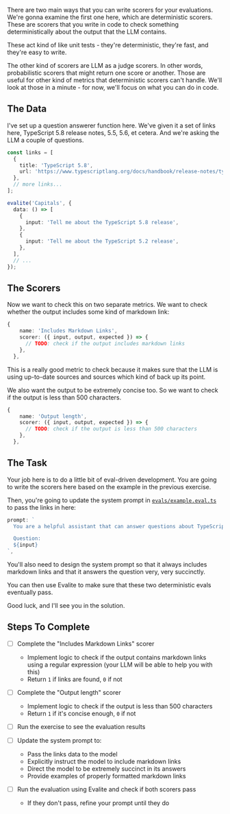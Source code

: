 There are two main ways that you can write scorers for your evaluations. We're gonna examine the first one here, which are deterministic scorers. These are scorers that you write in code to check something deterministically about the output that the LLM contains.

These act kind of like unit tests - they're deterministic, they're fast, and they're easy to write.

The other kind of scorers are LLM as a judge scorers. In other words, probabilistic scorers that might return one score or another. Those are useful for other kind of metrics that deterministic scorers can't handle. We'll look at those in a minute - for now, we'll focus on what you can do in code.

## The Data

I've set up a question answerer function here. We've given it a set of links here, TypeScript 5.8 release notes, 5.5, 5.6, et cetera. And we're asking the LLM a couple of questions.

```ts
const links = [
  {
    title: 'TypeScript 5.8',
    url: 'https://www.typescriptlang.org/docs/handbook/release-notes/typescript-5-8.html',
  },
  // more links...
];

evalite('Capitals', {
  data: () => [
    {
      input: 'Tell me about the TypeScript 5.8 release',
    },
    {
      input: 'Tell me about the TypeScript 5.2 release',
    },
  ],
  // ...
});
```

## The Scorers

Now we want to check this on two separate metrics. We want to check whether the output includes some kind of markdown link:

```ts
{
    name: 'Includes Markdown Links',
    scorer: ({ input, output, expected }) => {
      // TODO: check if the output includes markdown links
    },
  },
```

This is a really good metric to check because it makes sure that the LLM is using up-to-date sources and sources which kind of back up its point.

We also want the output to be extremely concise too. So we want to check if the output is less than 500 characters.

```ts
{
    name: 'Output length',
    scorer: ({ input, output, expected }) => {
      // TODO: check if the output is less than 500 characters
    },
  },
```

## The Task

Your job here is to do a little bit of eval-driven development. You are going to write the scorers here based on the example in the previous exercise.

Then, you're going to update the system prompt in [`evals/example.eval.ts`](./evals/example.eval.ts) to pass the links in here:

```ts
prompt: `
  You are a helpful assistant that can answer questions about TypeScript releases.

  Question:
  ${input}
`,
```

You'll also need to design the system prompt so that it always includes markdown links and that it answers the question very, very succinctly.

You can then use Evalite to make sure that these two deterministic evals eventually pass.

Good luck, and I'll see you in the solution.

## Steps To Complete

- [ ] Complete the "Includes Markdown Links" scorer
  - Implement logic to check if the output contains markdown links using a regular expression (your LLM will be able to help you with this)
  - Return `1` if links are found, `0` if not

- [ ] Complete the "Output length" scorer
  - Implement logic to check if the output is less than 500 characters
  - Return `1` if it's concise enough, `0` if not

- [ ] Run the exercise to see the evaluation results

- [ ] Update the system prompt to:
  - Pass the links data to the model
  - Explicitly instruct the model to include markdown links
  - Direct the model to be extremely succinct in its answers
  - Provide examples of properly formatted markdown links

- [ ] Run the evaluation using Evalite and check if both scorers pass
  - If they don't pass, refine your prompt until they do
